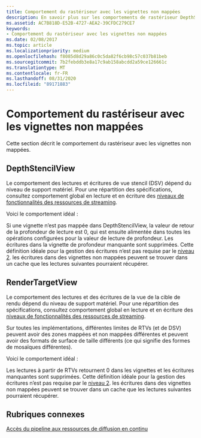 ```yaml
---
title: Comportement du rastériseur avec les vignettes non mappées
description: En savoir plus sur les comportements de rastériseur DepthStencilView (DSV) et RenderTargetView (RTV) avec des vignettes non mappées.
ms.assetid: AC7B818D-E52B-4727-AEA2-39CFDC279CE7
keywords:
- Comportement du rastériseur avec les vignettes non mappées
ms.date: 02/08/2017
ms.topic: article
ms.localizationpriority: medium
ms.openlocfilehash: f8085d8d29a86c0c5da82f6cb98c57c037b81beb
ms.sourcegitcommit: 7b2febddb3e8a17c9ab158abcdd2a59ce126661c
ms.translationtype: MT
ms.contentlocale: fr-FR
ms.lasthandoff: 08/31/2020
ms.locfileid: "89171883"
---
```

# <a name="span-iddirect3dconceptsrasterizer_behavior_with_non-mapped_tilesspanrasterizer-behavior-with-non-mapped-tiles"></a><span id="direct3dconcepts.rasterizer_behavior_with_non-mapped_tiles"></span>Comportement du rastériseur avec les vignettes non mappées


Cette section décrit le comportement du rastériseur avec les vignettes non mappées.

## <a name="span-iddepthstencilviewspanspan-iddepthstencilviewspanspan-iddepthstencilviewspandepthstencilview"></a><span id="DepthStencilView"></span><span id="depthstencilview"></span><span id="DEPTHSTENCILVIEW"></span>DepthStencilView


Le comportement des lectures et écritures de vue stencil (DSV) dépend du niveau de support matériel. Pour une répartition des spécifications, consultez comportement global en lecture et en écriture des [niveaux de fonctionnalités des ressources de streaming](streaming-resources-features-tiers.md).

Voici le comportement idéal :

Si une vignette n’est pas mappée dans DepthStencilView, la valeur de retour de la profondeur de lecture est 0, qui est ensuite alimentée dans toutes les opérations configurées pour la valeur de lecture de profondeur. Les écritures dans la vignette de profondeur manquante sont supprimées. Cette définition idéale pour la gestion des écritures n’est pas requise par le [niveau 2](tier-2.md). les écritures dans des vignettes non mappées peuvent se trouver dans un cache que les lectures suivantes pourraient récupérer.

## <a name="span-idrendertargetviewspanspan-idrendertargetviewspanspan-idrendertargetviewspanrendertargetview"></a><span id="RenderTargetView"></span><span id="rendertargetview"></span><span id="RENDERTARGETVIEW"></span>RenderTargetView


Le comportement des lectures et des écritures de la vue de la cible de rendu dépend du niveau de support matériel. Pour une répartition des spécifications, consultez comportement global en lecture et en écriture des [niveaux de fonctionnalités des ressources de streaming](streaming-resources-features-tiers.md).

Sur toutes les implémentations, différentes limites de RTVs (et de DSV) peuvent avoir des zones mappées et non mappées différentes et peuvent avoir des formats de surface de taille différents (ce qui signifie des formes de mosaïques différentes).

Voici le comportement idéal :

Les lectures à partir de RTVs retournent 0 dans les vignettes et les écritures manquantes sont supprimées. Cette définition idéale pour la gestion des écritures n’est pas requise par le [niveau 2](tier-2.md). les écritures dans des vignettes non mappées peuvent se trouver dans un cache que les lectures suivantes pourraient récupérer.

## <a name="span-idrelated-topicsspanrelated-topics"></a><span id="related-topics"></span>Rubriques connexes


[Accès du pipeline aux ressources de diffusion en continu](pipeline-access-to-streaming-resources.md)

 

 




